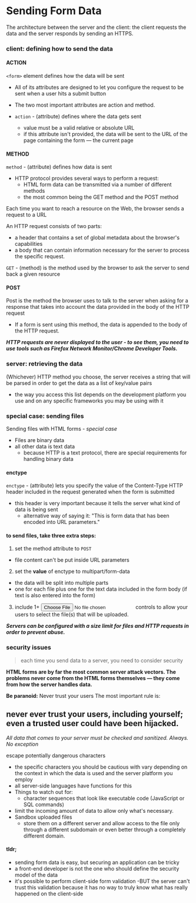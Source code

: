 # Sending Form Data

The architecture between the server and the client: the client requests the data and the server responds by sending an HTTPS.

### client: defining how to send the data

#### ACTION
`<form>` element defines how the data will be sent 
  - All of its attributes are designed to let you configure the request to be sent when a user hits a submit button
  - The two most important attributes are action and method.

- `action` - (attribute) defines where the data gets sent 
  - value must be a valid relative or absolute URL 
  - if this attribute isn't provided, the data will be sent to the URL of the page containing the form — the current page

#### METHOD
`method` - (attribute) defines how data is sent 
  - HTTP protocol provides several ways to perform a request: 
    - HTML form data can be transmitted via a number of different methods 
    - the most common being the GET method and the POST method

 Each time you want to reach a resource on the Web, the browser sends a request to a URL 
 
 An HTTP request consists of two parts: 
  - a header that contains a set of global metadata about the browser's capabilities
  - a body that can contain information necessary for the server to process the specific request.

`GET` - (method) is the method used by the browser to ask the server to send back a given resource

#### POST
Post is the method the browser uses to talk to the server when asking for a response that takes into account the data provided in the body of the HTTP request
  - If a form is sent using this method, the data is appended to the body of the HTTP request.

  ***HTTP requests are never displayed to the user - to see them, you need to use tools such as Firefox Network Monitor/Chrome Developer Tools.***

### server: retrieving the data
(Whichever) HTTP method you choose, the server receives a string that will be parsed in order to get the data as a list of key/value pairs
  - the way you access this list depends on the development platform you use and on any specific frameworks you may be using with it

### special case: sending files
Sending files with HTML forms - *special case* 
  - Files are binary data 
  - all other data is text data
    - because HTTP is a text protocol, there are special requirements for handling binary data

#### enctype 
`enctype` - (attribute) lets you specify the value of the Content-Type HTTP header included in the request generated when the form is submitted
  - this header is very important because it tells the server what kind of data is being sent
    - alternative way of saying it: "This is form data that has been encoded into URL parameters."

#### to send files, take three extra steps:

1. set the method attribute to `POST` 
  - file content can't be put inside URL parameters
2. set the **value** of enctype to multipart/form-data 
  - the data will be split into multiple parts 
  - one for each file plus one for the text data included in the form body (if text is also entered into the form)
3. include 1+ <input type="file"> controls to allow your users to select the file(s) that will be uploaded.

***Servers can be configured with a size limit for files and HTTP requests in order to prevent abuse.***

### security issues
> each time you send data to a server, you need to consider security 

**HTML forms are by far the most common server attack vectors. The problems never come from the HTML forms themselves — they come from how the server handles data.**

**Be paranoid:** Never trust your users
The most important rule is: 

## never ever trust your users, including yourself; even a trusted user could have been hijacked.

*All data that comes to your server must be checked and sanitized. Always. No exception*

escape potentially dangerous characters 
  - the specific characters you should be cautious with vary depending on the context in which the data is used and the server platform you employ 
  - all server-side languages have functions for this 
  - Things to watch out for: 
    - character sequences that look like executable code (JavaScript or SQL commands)
  - limit the incoming amount of data to allow only what's necessary.
  - Sandbox uploaded files 
    - store them on a different server and allow access to the file only through a different subdomain or even better through a completely different domain.

#### tldr;
- sending form data is easy, but securing an application can be tricky
- a front-end developer is not the one who should define the security model of the data
- it's possible to perform client-side form validation
  -BUT the server can't trust this validation because it has no way to truly know what has really happened on the client-side